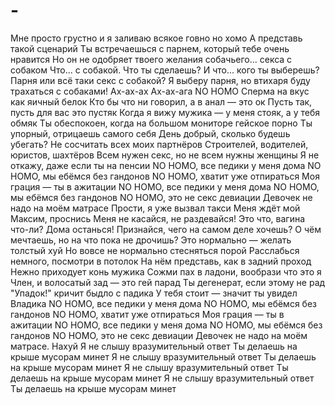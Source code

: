 # -
Мне просто грустно и я заливаю всякое говно
но хомо
А представь такой сценарий
Ты встречаешься с парнем, который тебе очень нравится
Но он не одобряет твоего желания собачьего... секса с собаком
Что... с собакой. Что ты сделаешь? И что... кого ты выберешь?
Парня или всё таки секс с собакой?
Я выберу парня, но втихаря буду трахаться с собаками!
Ах-ах-ах
Ах-ах-ага
NO HOMO
Сперма на вкус как яичный белок
Кто бы что ни говорил, а в анал — это ок
Пусть так, пусть для вас это пустяк
Когда я вижу мужика — у меня стояк, а у тебя обмяк
Ты обеспокоен, когда на большом мониторе гейское порно
Ты упорный, отрицаешь самого себя
День добрый, сколько будешь убегать?
Не сосчитать всех моих партнёров
Строителей, водителей, юристов, шахтёров
Всем нужен секс, но не всем нужны женщины
Я не откажу, даже если ты на пенсии
NO HOMO, все педики у меня дома
NO HOMO, мы ебёмся без гандонов
NO HOMO, хватит уже отпираться
Моя грация — ты в ажитации
NO HOMO, все педики у меня дома
NO HOMO, мы ебёмся без гандонов
NO HOMO, это не секс девиации
Девочек не надо на моём матрасе
Прости, я уже вызвал такси
Меня ждёт мой Максим, проснись
Меня не касайся, не раздевайся!
Это что, вагина что-ли? Дома останься!
Признайся, чего на самом деле хочешь?
О чём мечтаешь, но на что пока не дрочишь?
Это нормально — желать толстый хуй
Но вовсе не нормально стесняться порой
Расслабься немного, посмотри в потолок
На нём представь, как в задний проход
Нежно приходует конь мужика
Сожми пах в ладони, вообрази что это я
Член, и волосатый зад — это гей парад
Ты дегенерат, если этому не рад
"Упадок!" кричит быдло с падика
У тебя стоит — значит ты увидел Владика
NO HOMO, все педики у меня дома
NO HOMO, мы ебёмся без гандонов
NO HOMO, хватит уже отпираться
Моя грация — ты в ажитации
NO HOMO, все педики у меня дома
NO HOMO, мы ебёмся без гандонов
NO HOMO, это не секс девиации
Девочек не надо на моём матрасе. Нахуй
Я не слышу вразумительный ответ
Ты делаешь на крыше мусорам минет
Я не слышу вразумительный ответ
Ты делаешь на крыше мусорам минет
Я не слышу вразумительный ответ
Ты делаешь на крыше мусорам минет
Я не слышу вразумительный ответ
Ты делаешь на крыше мусорам минет
